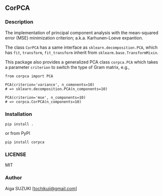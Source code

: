 ## CorPCA

### Description

The implementation of principal component analysis with the mean-squared error (MSE) minimization criterion; a.k.a. Karhunen-Loeve expantion.

The class `CorPCA` has a same interface as `sklearn.decomposition.PCA`, which has `fit`, `transform`, `fit_transform` inherit from `sklearm.base.TransformMixin`.

This package also provides a generalized PCA class `corpca.PCA` which takes a parameter `criterion` to switch the type of Gram matrix, e.g.,

```
from corpca import PCA

PCA(criterion='variance', n_comonents=10)
# => sklearn.decomposition.PCA(n_components=10)

PCA(criterion='mse', n_components=10)
# => corpca.CorPCA(n_components=10)
```

### Installation

`pip install .`

or from PyPI

`pip install corpca`

### LICENSE

MIT

### Author

Aiga SUZUKI [tochikuji@gmail.com]
